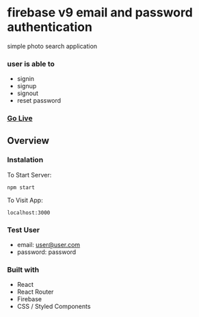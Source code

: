 # firebase v9 email and password authentication
simple photo search application

### user is able to 
- signin
- signup
- signout
- reset password

### [Go Live](https://tadrochlinski.github.io/firebase-auth/)

## Overview
### Instalation
To Start Server:

`npm start`  

To Visit App:

`localhost:3000`

### Test User
- email: user@user.com
- password: password

### Built with

- React
- React Router
- Firebase
- CSS / Styled Components